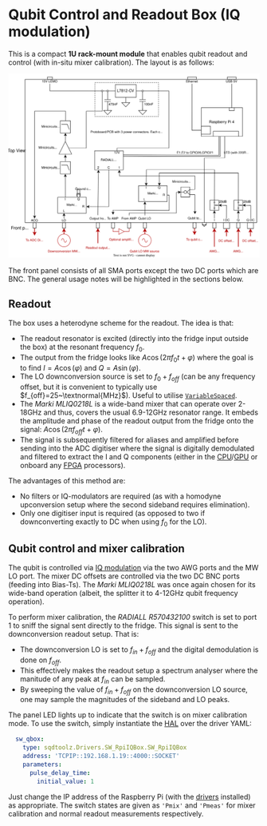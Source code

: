 # Qubit Control and Readout Box (IQ modulation)

This is a compact **1U rack-mount module** that enables qubit readout and control (with in-situ mixer calibration). The layout is as follows:

![My Diagram3](BoxIQmod.drawio.svg)

The front panel consists of all SMA ports except the two DC ports which are BNC. The general usage notes will be highlighted in the sections below.

## Readout

The box uses a heterodyne scheme for the readout. The idea is that:

- The readout resonator is excited (directly into the fridge input outside the box) at the resonant frequency $f_0$.
- The output from the fridge looks like $A\cos(2\pi f_0 t + \varphi)$ where the goal is to find $I=A\cos(\varphi)$ and $Q=A\sin(\varphi)$.
- The LO downconversion source is set to $f_0+f_{off}$ (can be any frequency offset, but it is convenient to typically use $f_{off}=25~\textnormal{MHz}$). Useful to utilise [`VariableSpaced`](../Var_Defns.md).
- The *Marki MLIQ0218L* is a wide-band mixer that can operate over 2-18GHz and thus, covers the usual 6.9-12GHz resonator range. It embeds the amplitude and phase of the readout output from the fridge onto the signal: $A\cos(2\pi f_{off}t+\varphi)$.
- The signal is subsequently filtered for aliases and amplified before sending into the ADC digitiser where the signal is digitally demodulated and filtered to extract the I and Q components (either in the [CPU](../Proc_CPU_list.md#cpu-ddc)/[GPU](../Proc_GPU_list.md#gpu-ddc) or onboard any [FPGA](../Proc_FPGA_list.md#fpga-ddc) processors).

The advantages of this method are:

- No filters or IQ-modulators are required (as with a homodyne upconversion setup where the second sideband requires elimination).
- Only one digitiser input is required (as opposed to two if downconverting exactly to DC when using $f_0$ for the LO).

## Qubit control and mixer calibration

The qubit is controlled via [IQ modulation](../MeasurementMethods/IQmod.md) via the two AWG ports and the MW LO port. The mixer DC offsets are controlled via the two DC BNC ports (feeding into Bias-Ts). The *Marki MLIQ0218L* was once again chosen for its wide-band operation (albeit, the splitter it to 4-12GHz qubit frequency operation). 

To perform mixer calibration, the *RADIALL R570432100* switch is set to port 1 to sniff the signal sent directly to the fridge. This signal is sent to the downconversion readout setup. That is:

- The downconversion LO is set to $f_{in}+f_{off}$ and the digital demodulation is done on $f_{off}$.
- This effectively makes the readout setup a spectrum analyser where the manitude of any peak at $f_{in}$ can be sampled.
- By sweeping the value of $f_{in}+f_{off}$ on the downconversion LO source, one may sample the magnitudes of the sideband and LO peaks.

The panel LED lights up to indicate that the switch is on mixer calibration mode. To use the switch, simply instantiate the [HAL](../GENswitch.md) over the driver YAML:

```yaml
  sw_qbox:
    type: sqdtoolz.Drivers.SW_RpiIQBox.SW_RpiIQBox
    address: 'TCPIP::192.168.1.19::4000::SOCKET'
    parameters:
      pulse_delay_time:
        initial_value: 1
```

Just change the IP address of the Raspberry Pi (with the [drivers](https://github.com/sqdlab/SQDdevRPi) installed) as appropriate. The switch states are given as `'Pmix'` and `'Pmeas'` for mixer calibration and normal readout measurements respectively.
